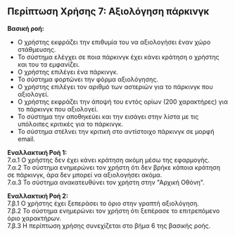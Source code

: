 ## Περίπτωση Χρήσης 7: Αξιολόγηση πάρκινγκ ##
**Βασική ροή:**
- Ο χρήστης εκφράζει την επιθυμία του να αξιολογήσει έναν χώρο στάθμευσης.
- Το σύστημα ελέγχει σε ποια πάρκινγκ έχει κάνει κράτηση ο χρήστης και του τα εμφανίζει.
- Ο χρήστης επιλέγει ένα πάρκινγκ.
- Το σύστημα φορτώνει την φόρμα αξιολόγησης.
- Ο χρήστης επιλέγει τον αριθμό των αστεριών για το πάρκινγκ που αξιολογεί.
- Ο χρήστης εκφράζει την άποψή του εντός ορίων (200 χαρακτήρες) για το πάρκινγκ που αξιολογεί.
- Το σύστημα την αποθηκεύει και την εισάγει στην λίστα με τις υπόλοιπες κριτικές για το πάρκινγκ.
- Το σύστημα στέλνει την κριτική στο αντίστοιχο πάρκινγκ σε μορφή email.

**Εναλλακτική Ροή 1:**  
7.α.1 Ο χρήστης δεν έχει κάνει κράτηση ακόμη μέσω της εφαρμογής.  
7.α.2 Το σύστημα ενημερώνει τον χρήστη ότι δεν βρήκε κάποια κράτηση σε πάρκινγκ, άρα δεν μπορεί να αξιολογήσει ακόμα.  
7.α.3 Το σύστημα ανακατευθύνει τον χρήστη στην "Αρχική Οθόνη".  

**Εναλλακτική Ροή 2:**  
7.β.1 Ο χρήστης έχει ξεπεράσει το όριο στην γραπτή αξιολόγηση.  
7.β.2 Το σύστημα ενημερώνει τον χρήστη ότι ξεπέρασε το επιτρεπόμενο όριο χαρακτήρων.  
7.β.3 Η περίπτωση χρήσης συνεχίζεται στο βήμα 6 της βασικής ροής.  
